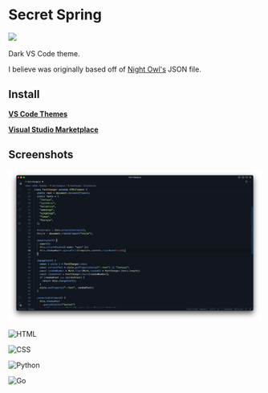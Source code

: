 # Secret Spring

<img width="195" src="https://github.com/wtype/secretspring/blob/main/images/secretspring_icon.png" />

Dark VS Code theme.

I believe was originally based off of [Night Owl's](https://marketplace.visualstudio.com/items?itemName=sdras.night-owl) JSON file.

## Install

**[VS Code Themes](https://vscodethemes.com/e/wildtype.secretspring/secretspring)**

**[Visual Studio Marketplace](https://marketplace.visualstudio.com/items?itemName=wildtype.secretspring)**

## Screenshots

![secretspring theme TypeScript](https://github.com/wtype/secretspring/blob/main/images/Code%20Sample.png)

![HTML](https://vscodethemes.com/e/wildtype.secretspring/secretspring.svg?language=html)

![CSS](https://vscodethemes.com/e/wildtype.secretspring/secretspring.svg?language=css)

![Python](https://vscodethemes.com/e/wildtype.secretspring/secretspring.svg?language=python)

![Go](https://vscodethemes.com/e/wildtype.secretspring/secretspring.svg?language=go)
